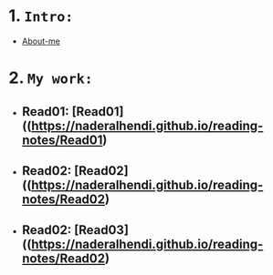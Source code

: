 # 1. `Intro:` 
   - [About-me](https://naderalhendi.github.io/reading-notes/About-me)
# 2. `My work:`
   - ## Read01: [Read01]((https://naderalhendi.github.io/reading-notes/Read01)
   - ## Read02: [Read02]((https://naderalhendi.github.io/reading-notes/Read02)
   - ## Read02: [Read03]((https://naderalhendi.github.io/reading-notes/Read02)

